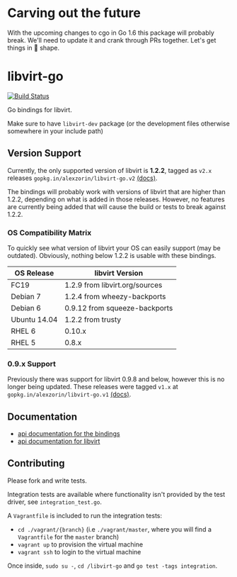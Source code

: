 # Carving out the future

With the upcoming changes to cgo in Go 1.6 this package will probably break. We'll need to update it and crank through PRs together. Let's get things in :ship: shape.

# libvirt-go

[![Build Status](http://ci.serversaurus.com/github.com/alexzorin/libvirt-go/status.svg?branch=master)](http://ci.serversaurus.com/github.com/alexzorin/libvirt-go)

Go bindings for libvirt.

Make sure to have `libvirt-dev` package (or the development files otherwise somewhere in your include path)

## Version Support
Currently, the only supported version of libvirt is **1.2.2**, tagged as `v2.x` releases `gopkg.in/alexzorin/libvirt-go.v2` [(docs)](http://gopkg.in/alexzorin/libvirt-go.v2).

The bindings will probably work with versions of libvirt that are higher than 1.2.2, depending on what is added in those releases. However, no features are currently being added that will cause the build or tests to break against 1.2.2.

### OS Compatibility Matrix

To quickly see what version of libvirt your OS can easily support (may be outdated). Obviously, nothing below 1.2.2 is usable with these bindings.

| OS Release   | libvirt Version                |
| ------------ | ------------------------------ |
| FC19         | 1.2.9 from libvirt.org/sources |
| Debian 7     | 1.2.4 from wheezy-backports    |
| Debian 6     | 0.9.12 from squeeze-backports  |
| Ubuntu 14.04 | 1.2.2 from trusty              |
| RHEL 6       | 0.10.x                         |
| RHEL 5       | 0.8.x                          |


### 0.9.x Support

Previously there was support for libvirt 0.9.8 and below, however this is no longer being updated. These releases were tagged `v1.x` at `gopkg.in/alexzorin/libvirt-go.v1` [(docs)](http://gopkg.in/alexzorin/libvirt-go.v1).

## Documentation

* [api documentation for the bindings](http://godoc.org/github.com/alexzorin/libvirt-go)
* [api documentation for libvirt](http://libvirt.org/html/libvirt-libvirt.html)

## Contributing

Please fork and write tests.

Integration tests are available where functionality isn't provided by the test driver, see `integration_test.go`.

A `Vagrantfile` is included to run the integration tests:

* `cd ./vagrant/{branch}` (i.e `./vagrant/master`, where you will find a `Vagrantfile` for the `master` branch)
* `vagrant up` to provision the virtual machine
* `vagrant ssh` to login to the virtual machine

Once inside, `sudo su -`, `cd /libvirt-go` and `go test -tags integration`.
